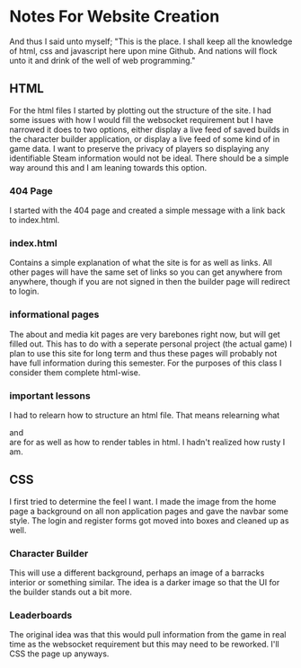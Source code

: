 # Notes For Website Creation
And thus I said unto myself; "This is the place. I shall keep all the knowledge of html, css and javascript here upon mine Github. And nations will flock unto it and drink of the well of web programming."

## HTML
For the html files I started by plotting out the structure of the site. I had some issues with how I would fill the websocket requirement but I have narrowed it does to two options, either display a live feed of saved builds in the character builder application, or display a live feed of some kind of in game data. I want to preserve the privacy of players so displaying any identifiable Steam information would not be ideal. There should be a simple way around this and I am leaning towards this option.

### 404 Page
I started with the 404 page and created a simple message with a link back to index.html. 

### index.html
Contains a simple explanation of what the site is for as well as links. All other pages will have the same set of links so you can get anywhere from anywhere, though if you are not signed in then the builder page will redirect to login.

### informational pages
The about and media kit pages are very barebones right now, but will get filled out. This has to do with a seperate personal project (the actual game) I plan to use this site for long term and thus these pages will probably not have full information during this semester. For the purposes of this class I consider them complete html-wise.

### important lessons
I had to relearn how to structure an html file. That means relearning what <body> <nav> <main> and <footer> are for as well as how to render tables in html. I hadn't realized how rusty I am.

## CSS
I first tried to determine the feel I want. I made the image from the home page a background on all non application pages and gave the navbar some style. The login and register forms got moved into boxes and cleaned up as well.

### Character Builder
This will use a different background, perhaps an image of a barracks interior or something similar. The idea is a darker image so that the UI for the builder stands out a bit more.

### Leaderboards
The original idea was that this would pull information from the game in real time as the websocket requirement but this may need to be reworked. I'll CSS the page up anyways.